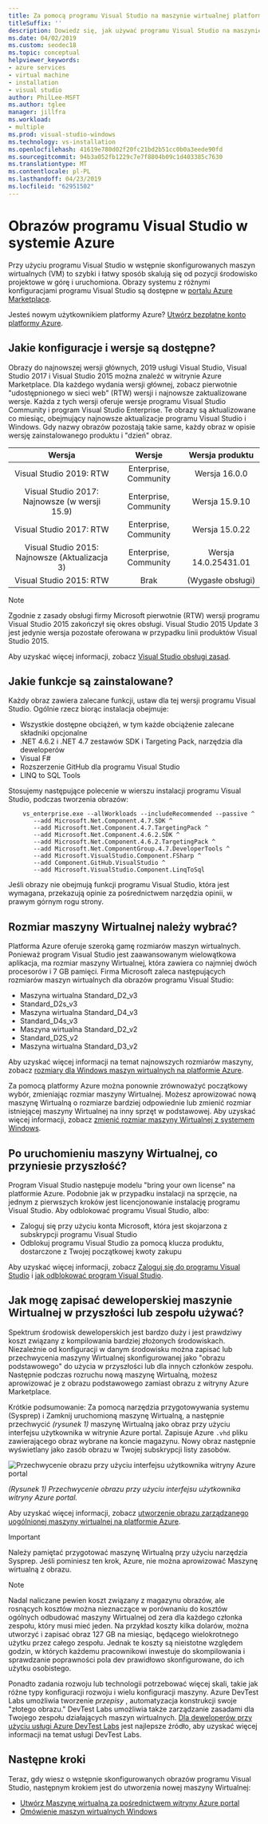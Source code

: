 ```yaml
---
title: Za pomocą programu Visual Studio na maszynie wirtualnej platformy Azure
titleSuffix: ''
description: Dowiedz się, jak używać programu Visual Studio na maszynie wirtualnej platformy Azure
ms.date: 04/02/2019
ms.custom: seodec18
ms.topic: conceptual
helpviewer_keywords:
- azure services
- virtual machine
- installation
- visual studio
author: PhilLee-MSFT
ms.author: tglee
manager: jillfra
ms.workload:
- multiple
ms.prod: visual-studio-windows
ms.technology: vs-installation
ms.openlocfilehash: 41619e780d02f20fc21bd2b51cc0b0a3eede90fd
ms.sourcegitcommit: 94b3a052fb1229c7e7f8804b09c1d403385c7630
ms.translationtype: MT
ms.contentlocale: pl-PL
ms.lasthandoff: 04/23/2019
ms.locfileid: "62951502"
---
```

# <a id="top"> </a> Obrazów programu Visual Studio w systemie Azure

Przy użyciu programu Visual Studio w wstępnie skonfigurowanych maszyn wirtualnych (VM) to szybki i łatwy sposób skalują się od pozycji środowisko projektowe w górę i uruchomiona. Obrazy systemu z różnymi konfiguracjami programu Visual Studio są dostępne w [portalu Azure Marketplace](https://azuremarketplace.microsoft.com/marketplace/apps?search=%22visual%20studio%202017%22&page=1).

Jesteś nowym użytkownikiem platformy Azure? [Utwórz bezpłatne konto platformy Azure](https://azure.microsoft.com/free).

## <a name="what-configurations-and-versions-are-available"></a>Jakie konfiguracje i wersje są dostępne?

Obrazy do najnowszej wersji głównych, 2019 usługi Visual Studio, Visual Studio 2017 i Visual Studio 2015 można znaleźć w witrynie Azure Marketplace.  Dla każdego wydania wersji głównej, zobacz pierwotnie "udostępnionego w sieci web" (RTW) wersji i najnowsze zaktualizowane wersje.  Każda z tych wersji oferuje wersje programu Visual Studio Community i program Visual Studio Enterprise.  Te obrazy są aktualizowane co miesiąc, obejmujący najnowsze aktualizacje programu Visual Studio i Windows.  Gdy nazwy obrazów pozostają takie same, każdy obraz w opisie wersję zainstalowanego produktu i "dzień" obraz.

| Wersja                                              | Wersje                     |     Wersja produktu      |
|:------------------------------------------------------------:|:----------------------------:|:------------------------:|
|       Visual Studio 2019: RTW                                |    Enterprise, Community     |      Wersja 16.0.0      |
| Visual Studio 2017: Najnowsze (w wersji 15.9)                    |    Enterprise, Community     |      Wersja 15.9.10     |
|         Visual Studio 2017: RTW                              |    Enterprise, Community     |      Wersja 15.0.22     |
|   Visual Studio 2015: Najnowsze (Aktualizacja 3)                      |    Enterprise, Community     |  Wersja 14.0.25431.01   |
|         Visual Studio 2015: RTW                              |             Brak             | (Wygasłe obsługi)  |

> [!NOTE]
> Zgodnie z zasady obsługi firmy Microsoft pierwotnie (RTW) wersji programu Visual Studio 2015 zakończył się okres obsługi. Visual Studio 2015 Update 3 jest jedynie wersja pozostałe oferowana w przypadku linii produktów Visual Studio 2015.

Aby uzyskać więcej informacji, zobacz [Visual Studio obsługi zasad](/visualstudio/productinfo/vs-servicing-vs).

## <a name="what-features-are-installed"></a>Jakie funkcje są zainstalowane?

Każdy obraz zawiera zalecane funkcji, ustaw dla tej wersji programu Visual Studio. Ogólnie rzecz biorąc instalacja obejmuje:

* Wszystkie dostępne obciążeń, w tym każde obciążenie zalecane składniki opcjonalne
* .NET 4.6.2 i .NET 4.7 zestawów SDK i Targeting Pack, narzędzia dla deweloperów
* Visual F#
* Rozszerzenie GitHub dla programu Visual Studio
* LINQ to SQL Tools

Stosujemy następujące polecenie w wierszu instalacji programu Visual Studio, podczas tworzenia obrazów:

```shell
    vs_enterprise.exe --allWorkloads --includeRecommended --passive ^
       --add Microsoft.Net.Component.4.7.SDK ^
       --add Microsoft.Net.Component.4.7.TargetingPack ^
       --add Microsoft.Net.Component.4.6.2.SDK ^
       --add Microsoft.Net.Component.4.6.2.TargetingPack ^
       --add Microsoft.Net.ComponentGroup.4.7.DeveloperTools ^
       --add Microsoft.VisualStudio.Component.FSharp ^
       --add Component.GitHub.VisualStudio ^
       --add Microsoft.VisualStudio.Component.LinqToSql
```

Jeśli obrazy nie obejmują funkcji programu Visual Studio, która jest wymagana, przekazują opinie za pośrednictwem narzędzia opinii, w prawym górnym rogu strony.

## <a name="what-size-vm-should-i-choose"></a>Rozmiar maszyny Wirtualnej należy wybrać?

Platforma Azure oferuje szeroką gamę rozmiarów maszyn wirtualnych. Ponieważ program Visual Studio jest zaawansowanym wielowątkowa aplikacja, ma rozmiar maszyny Wirtualnej, która zawiera co najmniej dwóch procesorów i 7 GB pamięci. Firma Microsoft zaleca następujących rozmiarów maszyn wirtualnych dla obrazów programu Visual Studio:

* Maszyna wirtualna Standard_D2_v3
* Standard_D2s_v3
* Maszyna wirtualna Standard_D4_v3
* Standard_D4s_v3
* Maszyna wirtualna Standard_D2_v2
* Standard_D2S_v2
* Maszyna wirtualna Standard_D3_v2

Aby uzyskać więcej informacji na temat najnowszych rozmiarów maszyny, zobacz [rozmiary dla Windows maszyn wirtualnych na platformie Azure](/azure/virtual-machines/windows/sizes).

Za pomocą platformy Azure można ponownie zrównoważyć początkowy wybór, zmieniając rozmiar maszyny Wirtualnej. Możesz aprowizować nową maszynę Wirtualną o rozmiarze bardziej odpowiednie lub zmienić rozmiar istniejącej maszyny Wirtualnej na inny sprzęt w podstawowej. Aby uzyskać więcej informacji, zobacz [zmienić rozmiar maszyny Wirtualnej z systemem Windows](/azure/virtual-machines/windows/resize-vm).

## <a name="after-the-vm-is-running-whats-next"></a>Po uruchomieniu maszyny Wirtualnej, co przyniesie przyszłość?

Program Visual Studio następuje modelu "bring your own license" na platformie Azure. Podobnie jak w przypadku instalacji na sprzęcie, na jednym z pierwszych kroków jest licencjonowanie instalację programu Visual Studio. Aby odblokować programu Visual Studio, albo:
- Zaloguj się przy użyciu konta Microsoft, która jest skojarzona z subskrypcji programu Visual Studio
- Odblokuj programu Visual Studio za pomocą klucza produktu, dostarczone z Twojej początkowej kwoty zakupu

Aby uzyskać więcej informacji, zobacz [Zaloguj się do programu Visual Studio](../ide/signing-in-to-visual-studio.md) i [jak odblokować program Visual Studio](../ide/how-to-unlock-visual-studio.md).

## <a name="how-do-i-save-the-development-vm-for-future-or-team-use"></a>Jak mogę zapisać deweloperskiej maszynie Wirtualnej w przyszłości lub zespołu używać?

Spektrum środowisk deweloperskich jest bardzo duży i jest prawdziwy koszt związany z kompilowania bardziej złożonych środowiskach. Niezależnie od konfiguracji w danym środowisku można zapisać lub przechwycenia maszyny Wirtualnej skonfigurowanej jako "obrazu podstawowego" do użycia w przyszłości lub dla innych członków zespołu. Następnie podczas rozruchu nową maszynę Wirtualną, możesz aprowizować je z obrazu podstawowego zamiast obrazu z witryny Azure Marketplace.

Krótkie podsumowanie: Za pomocą narzędzia przygotowywania systemu (Sysprep) i Zamknij uruchomioną maszynę Wirtualną, a następnie przechwycić *(rysunek 1)* maszynę Wirtualną jako obraz przy użyciu interfejsu użytkownika w witrynie Azure portal. Zapisuje Azure `.vhd` pliku zawierającego obraz wybrane na koncie magazynu. Nowy obraz następnie wyświetlany jako zasób obrazu w Twojej subskrypcji listy zasobów.

![Przechwycenie obrazu przy użyciu interfejsu użytkownika witryny Azure portal](media/capture-vm.png)

*(Rysunek 1) Przechwycenie obrazu przy użyciu interfejsu użytkownika witryny Azure portal.*

Aby uzyskać więcej informacji, zobacz [utworzenie obrazu zarządzanego uogólnionej maszyny wirtualnej na platformie Azure](/azure/virtual-machines/windows/capture-image-resource).

> [!IMPORTANT]
> Należy pamiętać przygotować maszynę Wirtualną przy użyciu narzędzia Sysprep. Jeśli pominiesz ten krok, Azure, nie można aprowizować Maszynę wirtualną z obrazu.

> [!NOTE]
> Nadal naliczane pewien koszt związany z magazynu obrazów, ale rosnących kosztów można nieznaczące w porównaniu do kosztów ogólnych odbudować maszyny Wirtualnej od zera dla każdego członka zespołu, który musi mieć jeden. Na przykład koszty kilka dolarów, można utworzyć i zapisać obraz 127 GB na miesiąc, będącego wielokrotnego użytku przez całego zespołu. Jednak te koszty są nieistotne względem godzin, w których każdemu pracownikowi inwestuje do skompilowania i sprawdzanie poprawności pola dev prawidłowo skonfigurowane, do ich użytku osobistego.

Ponadto zadania rozwoju lub technologii potrzebować więcej skali, takie jak różne typy konfiguracji rozwoju i wielu konfiguracji maszyny. Azure DevTest Labs umożliwia tworzenie _przepisy_ , automatyzacja konstrukcji swoje "złotego obrazu." DevTest Labs umożliwia także zarządzanie zasadami dla Twojego zespołu działających maszyn wirtualnych. [Dla deweloperów przy użyciu usługi Azure DevTest Labs](/azure/devtest-lab/devtest-lab-developer-lab) jest najlepsze źródło, aby uzyskać więcej informacji na temat usługi DevTest Labs.

## <a name="next-steps"></a>Następne kroki

Teraz, gdy wiesz o wstępnie skonfigurowanych obrazów programu Visual Studio, następnym krokiem jest do utworzenia nowej maszyny Wirtualnej:

* [Utwórz Maszynę wirtualną za pośrednictwem witryny Azure portal](/azure/virtual-machines/windows/quick-create-portal)
* [Omówienie maszyn wirtualnych Windows](/azure/virtual-machines/windows/overview)
